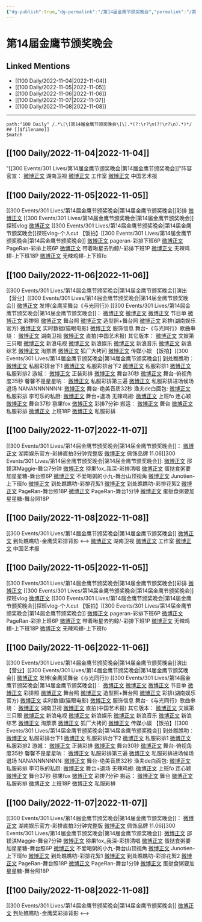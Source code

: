 ```yaml
---
{"dg-publish":true,"dg-permalink":"/第14届金鹰节颁奖晚会","permalink":"/第14届金鹰节颁奖晚会/"}
---
```


# 第14届金鹰节颁奖晚会

## Linked Mentions
- [[100 Daily/2022-11-04\|2022-11-04]]
- [[100 Daily/2022-11-05\|2022-11-05]]
- [[100 Daily/2022-11-06\|2022-11-06]]
- [[100 Daily/2022-11-07\|2022-11-07]]
- [[100 Daily/2022-11-08\|2022-11-08]]


---

```expander
path:"100 Daily" /.*\[\[第14届金鹰节颁奖晚会\]\].*(?:\r?\n(?!\r?\n).*)*/
## [[$filename]]
$match
```
## [[100 Daily/2022-11-04\|2022-11-04]]
"[[300 Events/301 Lives/第14届金鹰节颁奖晚会\|第14届金鹰节颁奖晚会]]"阵容官宣：
[微博正文](https://weibo.com/1638629382/Mdr4h2aJr) 湖南卫视
[微博正文](http://weibo.com/7478855230/Mdr7Xapnp) 工作室
[微博正文](http://weibo.com/1943724947/Mdr7dBE2O) 中国艺术报
## [[100 Daily/2022-11-05\|2022-11-05]]
[[300 Events/301 Lives/第14届金鹰节颁奖晚会\|第14届金鹰节颁奖晚会]]彩排
[微博正文](http://weibo.com/2521982992/MdE0bB9zo) [[300 Events/301 Lives/第14届金鹰节颁奖晚会\|第14届金鹰节颁奖晚会]]探班vlog
[微博正文](http://weibo.com/6466290670/MdEGVyrJE) [[300 Events/301 Lives/第14届金鹰节颁奖晚会\|第14届金鹰节颁奖晚会]]探班vlog-个人cut
【饭拍】[[300 Events/301 Lives/第14届金鹰节颁奖晚会\|第14届金鹰节颁奖晚会]]
[微博正文](http://weibo.com/7633014126/MdFdz7vIZ) pageran-彩排下班6P
[微博正文](https://m.weibo.cn/7633014126/4832585823557123) PageRan-彩排上班6P
[微博正文](http://weibo.com/3246571812/MdFaKxCjf) 带着啾星去钓鲸/-彩排下班1P
[微博正文](http://weibo.com/7495641082/MdFrd78Ra) 无辣鸡翅-上下班18P
[微博正文](http://weibo.com/7495641082/MdFkY3IW3) 无辣鸡翅-上下班fo

## [[100 Daily/2022-11-06\|2022-11-06]]
[[300 Events/301 Lives/第14届金鹰节颁奖晚会\|第14届金鹰节颁奖晚会]]演出
【营业】[[300 Events/301 Lives/第14届金鹰节颁奖晚会\|第14届金鹰节颁奖晚会]]
[微博正文](http://weibo.com/1736988591/MdOTnmeeT) 发博(金鹰奖舞台《与光同行》)
[[300 Events/301 Lives/第14届金鹰节颁奖晚会\|第14届金鹰节颁奖晚会]]：
[微博正文](http://weibo.com/1638629382/MdMSZ1Qkz) [微博正文](http://weibo.com/3171364240/MdNwHlNKz) [微博正文](http://weibo.com/3171364240/MdNlAjU6v) 节目单
[微博正文](http://weibo.com/7478855230/MdNmct8VA) 彩排照
[微博正文](http://weibo.com/3171364240/MdO2k2Tdy) 舞台照
[微博正文](https://m.weibo.cn/7478855230/4832948140905207) 造型照+舞台照
[微博正文](http://weibo.com/1721744173/MdOi4gFSj) 彩排(湖南娱乐官方)
[微博正文](http://weibo.com/2611607127/MdNZv6XFs) 实时数据(猫眼电影)
[微博正文](https://m.weibo.cn/7710473200/4832955312375688) 服饰信息
舞台-《与光同行》歌曲串烧：
[微博正文](https://weibo.com/1638629382/MdOC3AnX7) 湖南卫视
[微博正文](http://weibo.com/1943724947/MdNZYkYVk) 直拍(中国艺术报)
其它版本：
[微博正文](https://weibo.com/1371117067/MdO22eAax) 文娱第三只眼
[微博正文](http://weibo.com/1642592432/MdO3x6a46) 新浪电视
[微博正文](http://weibo.com/1642591402/MdO3R7kSf) 新浪娱乐
[微博正文](http://weibo.com/1266269835/MdO6BFqkX) 新浪音乐
[微博正文](http://weibo.com/1878335471/MdOdplBeR) 新浪综艺
[微博正文](http://weibo.com/2095820504/MdO4wdSZ2) 淘票票
[微博正文](http://weibo.com/6525010965/MdO6ehDTk) 狐厂大拷问
[微博正文](http://weibo.com/2116890350/MdO6Xt4C6) 传媒小娱
【饭拍】[[300 Events/301 Lives/第14届金鹰节颁奖晚会\|第14届金鹰节颁奖晚会]]
到处瞧瞧叻：
[微博正文](http://weibo.com/5488485092/MdND57ixn) 私服彩排台下1
[微博正文](http://weibo.com/5488485092/MdNp9C4Fe) 私服彩排台下2
[微博正文](https://weibo.com/5488485092/MdO9n1xzl) 私服彩排1
[微博正文](https://weibo.com/5488485092/MdOGEqAZ3) 私服彩排2
游城：
[微博正文](http://weibo.com/1801743981/MdO1VpCTQ) 正装彩排
[微博正文](https://weibo.com/1801743981/MdO3V1bdm) 舞台30秒
[微博正文](https://weibo.com/1801743981/MdOcRijXJ) 舞台-俯视角度35秒
馨馨不是星星呐：
[微博正文](https://weibo.com/5100381535/MdO3Yunjq) 私服彩排第三遍
[微博正文](https://weibo.com/5100381535/MdO7VdSC7) 私服彩排进场候场退场
NANANNNNNNN:
[微博正文](http://weibo.com/5970158873/MdOn88Q8E) 舞台-绝美音质32秒
渔夫de白面包:
[微博正文](https://weibo.com/1291340441/MdOEQtjGk) 私服彩排
李可乐的私厨:
[微博正文](https://m.weibo.cn/6120515674/4832936337086742) 舞台+退场
无辣鸡翅:
[微博正文](https://m.weibo.cn/7495641082/4832947544785119) 上班fo
连心颖
[微博正文](https://m.weibo.cn/3786880304/4832947562088864) 舞台37秒
猕果fox
[微博正文](https://m.weibo.cn/5604179672/4832941345348577) 彩排7分钟
搬运：
[微博正文](http://weibo.com/6433509682/MdODxqZXt) 舞台
[微博正文](http://weibo.com/5122158435/MdOJY6uNb) 私服彩排
[微博正文](http://weibo.com/6433509682/MdOLHniwH) 上班18P
[微博正文](https://weibo.com/5122158435/MdOYEdn2h) 私服彩排

## [[100 Daily/2022-11-07\|2022-11-07]]
[[300 Events/301 Lives/第14届金鹰节颁奖晚会\|第14届金鹰节颁奖晚会]]：
[微博正文](http://weibo.com/1721744173/MdQIHzPU6) 湖南娱乐官方-彩排直拍3分钟完整版
[微博正文](http://weibo.com/2043491874/MdVouaUBS) 佩饰品牌
11.06[[300 Events/301 Lives/第14届金鹰节颁奖晚会\|第14届金鹰节颁奖晚会]]:
[微博正文](http://weibo.com/7775580328/MdOlajLAY) 邵镁淇Maggie-舞台7分钟
[微博正文](http://weibo.com/5604179672/MdSe3qiwm) 猕果fox_我深-彩排清唱
[微博正文](http://weibo.com/6048634807/MdSSNyQpv) 蛋挞食粥要加星星糖-舞台照6P
[微博正文](http://weibo.com/6610705173/MdSE8AAb0) 不爱喝粥的小九-舞台山顶视角
[微博正文](http://weibo.com/2283247914/MdOR4lb0X) Junotien-上下班fo
[微博正文](https://weibo.com/5488485092/MdUC82Nzp) 到处瞧瞧叻-彩排花絮1
[微博正文](http://weibo.com/5488485092/MdY2OmEnh) 到处瞧瞧叻-彩排花絮2
[微博正文](http://weibo.com/7633014126/MdShspb6N) PageRan-舞台照18P
[微博正文](http://weibo.com/7633014126/MdT4vAf51) PageRan-舞台1分钟
[微博正文](https://m.weibo.cn/6048634807/4833285345389897) 蛋挞食粥要加星星糖-舞台照18P

## [[100 Daily/2022-11-08\|2022-11-08]]
[[300 Events/301 Lives/第14届金鹰节颁奖晚会\|第14届金鹰节颁奖晚会]]
[微博正文](http://weibo.com/5488485092/Me35ewGHc) 到处瞧瞧叻-金鹰奖彩排背影
<-->
[微博正文](https://weibo.com/1638629382/Mdr4h2aJr) 湖南卫视
[微博正文](http://weibo.com/7478855230/Mdr7Xapnp) 工作室
[微博正文](http://weibo.com/1943724947/Mdr7dBE2O) 中国艺术报
## [[100 Daily/2022-11-05\|2022-11-05]]
[[300 Events/301 Lives/第14届金鹰节颁奖晚会\|第14届金鹰节颁奖晚会]]彩排
[微博正文](http://weibo.com/2521982992/MdE0bB9zo) [[300 Events/301 Lives/第14届金鹰节颁奖晚会\|第14届金鹰节颁奖晚会]]探班vlog
[微博正文](http://weibo.com/6466290670/MdEGVyrJE) [[300 Events/301 Lives/第14届金鹰节颁奖晚会\|第14届金鹰节颁奖晚会]]探班vlog-个人cut
【饭拍】[[300 Events/301 Lives/第14届金鹰节颁奖晚会\|第14届金鹰节颁奖晚会]]
[微博正文](http://weibo.com/7633014126/MdFdz7vIZ) pageran-彩排下班6P
[微博正文](https://m.weibo.cn/7633014126/4832585823557123) PageRan-彩排上班6P
[微博正文](http://weibo.com/3246571812/MdFaKxCjf) 带着啾星去钓鲸/-彩排下班1P
[微博正文](http://weibo.com/7495641082/MdFrd78Ra) 无辣鸡翅-上下班18P
[微博正文](http://weibo.com/7495641082/MdFkY3IW3) 无辣鸡翅-上下班fo

## [[100 Daily/2022-11-06\|2022-11-06]]
[[300 Events/301 Lives/第14届金鹰节颁奖晚会\|第14届金鹰节颁奖晚会]]演出
【营业】[[300 Events/301 Lives/第14届金鹰节颁奖晚会\|第14届金鹰节颁奖晚会]]
[微博正文](http://weibo.com/1736988591/MdOTnmeeT) 发博(金鹰奖舞台《与光同行》)
[[300 Events/301 Lives/第14届金鹰节颁奖晚会\|第14届金鹰节颁奖晚会]]：
[微博正文](http://weibo.com/1638629382/MdMSZ1Qkz) [微博正文](http://weibo.com/3171364240/MdNwHlNKz) [微博正文](http://weibo.com/3171364240/MdNlAjU6v) 节目单
[微博正文](http://weibo.com/7478855230/MdNmct8VA) 彩排照
[微博正文](http://weibo.com/3171364240/MdO2k2Tdy) 舞台照
[微博正文](https://m.weibo.cn/7478855230/4832948140905207) 造型照+舞台照
[微博正文](http://weibo.com/1721744173/MdOi4gFSj) 彩排(湖南娱乐官方)
[微博正文](http://weibo.com/2611607127/MdNZv6XFs) 实时数据(猫眼电影)
[微博正文](https://m.weibo.cn/7710473200/4832955312375688) 服饰信息
舞台-《与光同行》歌曲串烧：
[微博正文](https://weibo.com/1638629382/MdOC3AnX7) 湖南卫视
[微博正文](http://weibo.com/1943724947/MdNZYkYVk) 直拍(中国艺术报)
其它版本：
[微博正文](https://weibo.com/1371117067/MdO22eAax) 文娱第三只眼
[微博正文](http://weibo.com/1642592432/MdO3x6a46) 新浪电视
[微博正文](http://weibo.com/1642591402/MdO3R7kSf) 新浪娱乐
[微博正文](http://weibo.com/1266269835/MdO6BFqkX) 新浪音乐
[微博正文](http://weibo.com/1878335471/MdOdplBeR) 新浪综艺
[微博正文](http://weibo.com/2095820504/MdO4wdSZ2) 淘票票
[微博正文](http://weibo.com/6525010965/MdO6ehDTk) 狐厂大拷问
[微博正文](http://weibo.com/2116890350/MdO6Xt4C6) 传媒小娱
【饭拍】[[300 Events/301 Lives/第14届金鹰节颁奖晚会\|第14届金鹰节颁奖晚会]]
到处瞧瞧叻：
[微博正文](http://weibo.com/5488485092/MdND57ixn) 私服彩排台下1
[微博正文](http://weibo.com/5488485092/MdNp9C4Fe) 私服彩排台下2
[微博正文](https://weibo.com/5488485092/MdO9n1xzl) 私服彩排1
[微博正文](https://weibo.com/5488485092/MdOGEqAZ3) 私服彩排2
游城：
[微博正文](http://weibo.com/1801743981/MdO1VpCTQ) 正装彩排
[微博正文](https://weibo.com/1801743981/MdO3V1bdm) 舞台30秒
[微博正文](https://weibo.com/1801743981/MdOcRijXJ) 舞台-俯视角度35秒
馨馨不是星星呐：
[微博正文](https://weibo.com/5100381535/MdO3Yunjq) 私服彩排第三遍
[微博正文](https://weibo.com/5100381535/MdO7VdSC7) 私服彩排进场候场退场
NANANNNNNNN:
[微博正文](http://weibo.com/5970158873/MdOn88Q8E) 舞台-绝美音质32秒
渔夫de白面包:
[微博正文](https://weibo.com/1291340441/MdOEQtjGk) 私服彩排
李可乐的私厨:
[微博正文](https://m.weibo.cn/6120515674/4832936337086742) 舞台+退场
无辣鸡翅:
[微博正文](https://m.weibo.cn/7495641082/4832947544785119) 上班fo
连心颖
[微博正文](https://m.weibo.cn/3786880304/4832947562088864) 舞台37秒
猕果fox
[微博正文](https://m.weibo.cn/5604179672/4832941345348577) 彩排7分钟
搬运：
[微博正文](http://weibo.com/6433509682/MdODxqZXt) 舞台
[微博正文](http://weibo.com/5122158435/MdOJY6uNb) 私服彩排
[微博正文](http://weibo.com/6433509682/MdOLHniwH) 上班18P
[微博正文](https://weibo.com/5122158435/MdOYEdn2h) 私服彩排

## [[100 Daily/2022-11-07\|2022-11-07]]
[[300 Events/301 Lives/第14届金鹰节颁奖晚会\|第14届金鹰节颁奖晚会]]：
[微博正文](http://weibo.com/1721744173/MdQIHzPU6) 湖南娱乐官方-彩排直拍3分钟完整版
[微博正文](http://weibo.com/2043491874/MdVouaUBS) 佩饰品牌
11.06[[300 Events/301 Lives/第14届金鹰节颁奖晚会\|第14届金鹰节颁奖晚会]]:
[微博正文](http://weibo.com/7775580328/MdOlajLAY) 邵镁淇Maggie-舞台7分钟
[微博正文](http://weibo.com/5604179672/MdSe3qiwm) 猕果fox_我深-彩排清唱
[微博正文](http://weibo.com/6048634807/MdSSNyQpv) 蛋挞食粥要加星星糖-舞台照6P
[微博正文](http://weibo.com/6610705173/MdSE8AAb0) 不爱喝粥的小九-舞台山顶视角
[微博正文](http://weibo.com/2283247914/MdOR4lb0X) Junotien-上下班fo
[微博正文](https://weibo.com/5488485092/MdUC82Nzp) 到处瞧瞧叻-彩排花絮1
[微博正文](http://weibo.com/5488485092/MdY2OmEnh) 到处瞧瞧叻-彩排花絮2
[微博正文](http://weibo.com/7633014126/MdShspb6N) PageRan-舞台照18P
[微博正文](http://weibo.com/7633014126/MdT4vAf51) PageRan-舞台1分钟
[微博正文](https://m.weibo.cn/6048634807/4833285345389897) 蛋挞食粥要加星星糖-舞台照18P

## [[100 Daily/2022-11-08\|2022-11-08]]
[[300 Events/301 Lives/第14届金鹰节颁奖晚会\|第14届金鹰节颁奖晚会]]
[微博正文](http://weibo.com/5488485092/Me35ewGHc) 到处瞧瞧叻-金鹰奖彩排背影
<-->
